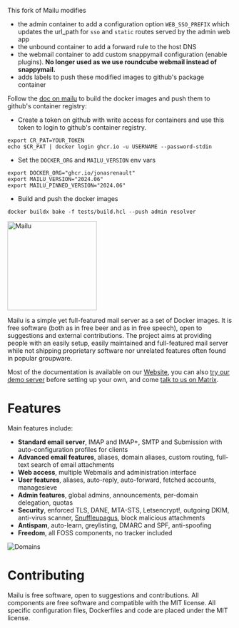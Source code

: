 This fork of Mailu modifies

- the admin container to add a configuration option `WEB_SSO_PREFIX` which updates the url_path for `sso` and `static` routes served by the admin web app
- the unbound container to add a forward rule to the host DNS
- the webmail container to add custom snappymail configuration (enable plugins). **No longer used as we use roundcube webmail instead of snappymail.**
- adds labels to push these modified images to github's package container

Follow the [doc on mailu](https://mailu.io/2024.06/contributors/environment.html#building-images) to build the docker images and push them to github's container registry:

- Create a token on github with write access for containers and use this token to login to github's container registry.
```console
export CR_PAT=YOUR_TOKEN
echo $CR_PAT | docker login ghcr.io -u USERNAME --password-stdin
```

- Set the `DOCKER_ORG` and `MAILU_VERSION` env vars

```console
export DOCKER_ORG="ghcr.io/jonasrenault"
export MAILU_VERSION="2024.06"
export MAILU_PINNED_VERSION="2024.06"
```

- Build and push the docker images

```console
docker buildx bake -f tests/build.hcl --push admin resolver
```

<p align="leftr"><img src="docs/assets/logomark.png" alt="Mailu" height="200px"></p>


Mailu is a simple yet full-featured mail server as a set of Docker images.
It is free software (both as in free beer and as in free speech), open to
suggestions and external contributions. The project aims at providing people
with an easily setup, easily maintained and full-featured mail server while
not shipping proprietary software nor unrelated features often found in
popular groupware.

Most of the documentation is available on our [Website](https://mailu.io),
you can also [try our demo server](https://mailu.io/master/demo.html)
before setting up your own, and come [talk to us on Matrix](https://matrix.to/#/#mailu:tedomum.net).

Features
========

Main features include:

- **Standard email server**, IMAP and IMAP+, SMTP and Submission with auto-configuration profiles for clients
- **Advanced email features**, aliases, domain aliases, custom routing, full-text search of email attachments
- **Web access**, multiple Webmails and administration interface
- **User features**, aliases, auto-reply, auto-forward, fetched accounts, managesieve
- **Admin features**, global admins, announcements, per-domain delegation, quotas
- **Security**, enforced TLS, DANE, MTA-STS, Letsencrypt!, outgoing DKIM, anti-virus scanner, [Snuffleupagus](https://github.com/jvoisin/snuffleupagus/), block malicious attachments
- **Antispam**, auto-learn, greylisting, DMARC and SPF, anti-spoofing
- **Freedom**, all FOSS components, no tracker included

![Domains](docs/assets/screenshots/domains.png)

Contributing
============

Mailu is free software, open to suggestions and contributions. All
components are free software and compatible with the MIT license. All
specific configuration files, Dockerfiles and code are placed under the
MIT license.
